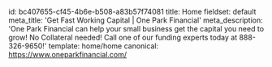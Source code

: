 id: bc407655-cf45-4b6e-b508-a83b57f74081
title: Home
fieldset: default
meta_title: 'Get Fast Working Capital | One Park Financial'
meta_description: 'One Park Financial can help your small business get the capital you need to grow! No Collateral needed! Call one of our funding experts today at 888-326-9650!'
template: home/home
canonical: https://www.oneparkfinancial.com/